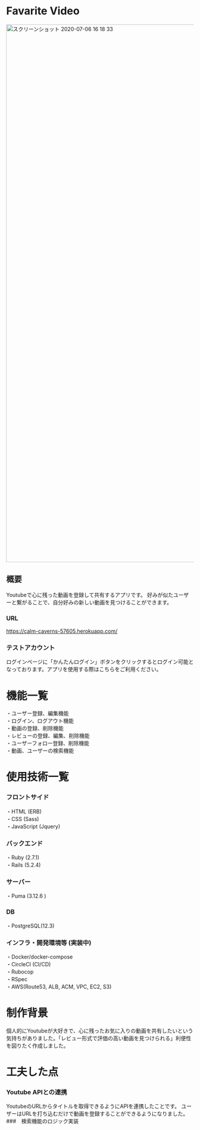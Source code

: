 # Favarite Video

<img width="1440" alt="スクリーンショット 2020-07-06 16 18 33" src="https://user-images.githubusercontent.com/21212701/86566399-8a0ef800-bfa4-11ea-92e5-fe2b1b916e71.png">

## 概要
Youtubeで心に残った動画を登録して共有するアプリです。
好みが似たユーザーと繋がることで、自分好みの新しい動画を見つけることができます。

### URL
https://calm-caverns-57605.herokuapp.com/

### テストアカウント
ログインページに「かんたんログイン」ボタンをクリックするとログイン可能となっております。アプリを使用する際はこちらをご利用ください。  

# 機能一覧
・ユーザー登録、編集機能  
・ログイン、ログアウト機能  
・動画の登録、削除機能  
・レビューの登録、編集、削除機能    
・ユーザーフォロー登録、削除機能  
・動画、ユーザーの検索機能  

# 使用技術一覧
### フロントサイド
・HTML (ERB)  
・CSS (Sass)  
・JavaScript (Jquery)  
### バックエンド  
・Ruby (2.7.1)  
・Rails (5.2.4)  
### サーバー  
・Puma (3.12.6 )  
### DB  
・PostgreSQL(12.3)  
### インフラ・開発環境等  (実装中)
・Docker/docker-compose  
・CircleCI (CI/CD)  
・Rubocop  
・RSpec  
・AWS(Route53, ALB, ACM, VPC, EC2, S3)  

# 制作背景
個人的にYoutubeが大好きで、心に残ったお気に入りの動画を共有したいという気持ちがありました。「レビュー形式で評価の高い動画を見つけられる」利便性を図りたく作成しました。

# 工夫した点
### Youtube APIとの連携
YoutubeのURLからタイトルを取得できるようにAPIを連携したことです。
ユーザーはURLを打ち込むだけで動画を登録することができるようになりました。
###　検索機能のロジック実装
